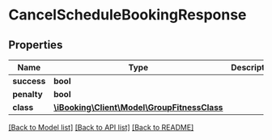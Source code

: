 # CancelScheduleBookingResponse

## Properties
Name | Type | Description | Notes
------------ | ------------- | ------------- | -------------
**success** | **bool** |  | [optional] 
**penalty** | **bool** |  | [optional] 
**class** | [**\iBooking\Client\Model\GroupFitnessClass**](GroupFitnessClass.md) |  | [optional] 

[[Back to Model list]](../../README.md#documentation-for-models) [[Back to API list]](../../README.md#documentation-for-api-endpoints) [[Back to README]](../../README.md)

